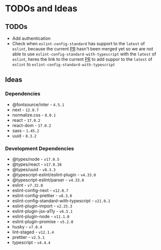 # TODOs and Ideas

## TODOs

- Add authentication
- Check when `eslint-config-standard` has support to the `latest` of `eslint`, because the current [PR](https://github.com/standard/eslint-config-standard/pull/193) hasn't been merged yet so we are not able to use `eslint-config-standard-with-typescript` with the `latest` of `eslint`, heres the link to the current [PR](https://github.com/standard/eslint-config-standard-with-typescript/issues/728) to add suppor to the `latest` of `eslint` to `eslint-config-standard-with-typescript`

## Ideas

### Dependencies

- @fontsource/inter - `4.5.1`
- next - `12.0.7`
- normalize.css - `8.0.1`
- react - `17.0.2`
- react-dom - `17.0.2`
- sass - `1.45.2`
- uuid - `8.3.2`

### Development Dependencies

- @types/node - `v17.0.5`
- @types/react - `v17.0.38`
- @types/uuid - `v8.3.3`
- @typescript-eslint/eslint-plugin - `v4.33.0`
- @typescript-eslint/parser - `v4.33.0`
- eslint - `v7.32.0`
- eslint-config-next - `v12.0.7`
- eslint-config-prettier - `v8.3.0`
- eslint-config-standard-with-typescript - `v21.0.1`
- eslint-plugin-import - `v2.25.3`
- eslint-plugin-jsx-a11y - `v6.5.1`
- eslint-plugin-node - `v11.1.0`
- eslint-plugin-promise - `v5.2.0`
- husky - `v7.0.4`
- lint-staged - `v12.1.4`
- prettier - `v2.5.1`
- typescript - `v4.4.4`
